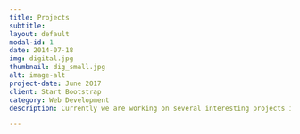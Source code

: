 ```yaml
---
title: Projects
subtitle: 
layout: default
modal-id: 1
date: 2014-07-18
img: digital.jpg
thumbnail: dig_small.jpg
alt: image-alt
project-date: June 2017
client: Start Bootstrap
category: Web Development
description: Currently we are working on several interesting projects including CNV-opt and scheduler

---
```

